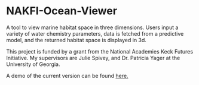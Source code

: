 # NAKFI-Ocean-Viewer
A tool to view marine habitat space in three dimensions. Users input a variety of water chemistry parameters, data is fetched from a predictive model, and the returned habitat space is displayed in 3d.

This project is funded by a grant from the National Academies Keck Futures Initiative. My supervisors are Julie Spivey, and Dr. Patricia Yager at the University of Georgia.

A demo of the current version can be found [here.](mappingthedeep.uga.edu/ocean-viewer)
